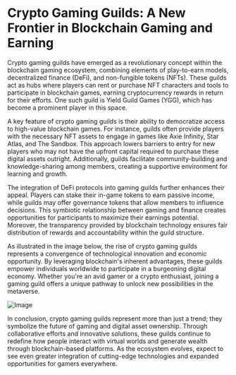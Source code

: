 # Crypto Gaming Guilds: A New Frontier in Blockchain Gaming and Earning

Crypto gaming guilds have emerged as a revolutionary concept within the blockchain gaming ecosystem, combining elements of play-to-earn models, decentralized finance (DeFi), and non-fungible tokens (NFTs). These guilds act as hubs where players can rent or purchase NFT characters and tools to participate in blockchain games, earning cryptocurrency rewards in return for their efforts. One such guild is Yield Guild Games (YGG), which has become a prominent player in this space.

A key feature of crypto gaming guilds is their ability to democratize access to high-value blockchain games. For instance, guilds often provide players with the necessary NFT assets to engage in games like Axie Infinity, Star Atlas, and The Sandbox. This approach lowers barriers to entry for new players who may not have the upfront capital required to purchase these digital assets outright. Additionally, guilds facilitate community-building and knowledge-sharing among members, creating a supportive environment for learning and growth.

The integration of DeFi protocols into gaming guilds further enhances their appeal. Players can stake their in-game tokens to earn passive income, while guilds may offer governance tokens that allow members to influence decisions. This symbiotic relationship between gaming and finance creates opportunities for participants to maximize their earnings potential. Moreover, the transparency provided by blockchain technology ensures fair distribution of rewards and accountability within the guild structure.

As illustrated in the image below, the rise of crypto gaming guilds represents a convergence of technological innovation and economic opportunity. By leveraging blockchain's inherent advantages, these guilds empower individuals worldwide to participate in a burgeoning digital economy. Whether you're an avid gamer or a crypto enthusiast, joining a gaming guild offers a unique pathway to unlock new possibilities in the metaverse.

![Image](https://github.com/user-attachments/assets/b6e7b7a2-655e-4d44-8baa-20c566a3cb65)

In conclusion, crypto gaming guilds represent more than just a trend; they symbolize the future of gaming and digital asset ownership. Through collaborative efforts and innovative solutions, these guilds continue to redefine how people interact with virtual worlds and generate wealth through blockchain-based platforms. As the ecosystem evolves, expect to see even greater integration of cutting-edge technologies and expanded opportunities for gamers everywhere.